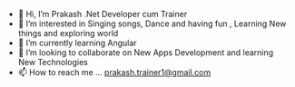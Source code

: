 - 👋 Hi, I’m Prakash .Net Developer cum Trainer
- 👀 I’m interested in Singing songs, Dance and having fun , Learning New things and exploring world
- 🌱 I’m currently learning Angular
- 💞️ I’m looking to collaborate on New Apps Development and learning New Technologies
- 📫 How to reach me ... prakash.trainer1@gmail.com

<!---
prakash-dotnet/prakash-dotnet is a ✨ special ✨ repository because its `README.md` (this file) appears on your GitHub profile.
You can click the Preview link to take a look at your changes.
--->
